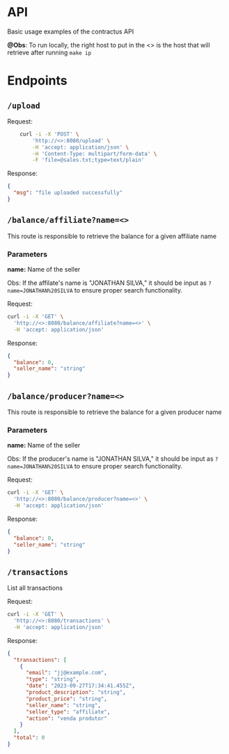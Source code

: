 # API

Basic usage examples of the contractus API

**@Obs**: To run locally, the right host to put in the <> is the host that will retrieve after running `make ip`

# Endpoints

## `/upload`

Request:

```bash
    curl -i -X 'POST' \
        'http://<>:8080/upload' \
        -H 'accept: application/json' \
        -H 'Content-Type: multipart/form-data' \
        -F 'file=@sales.txt;type=text/plain'
```

Response:

```JSON
{
  "msg": "file uploaded successfully"
}
```

## `/balance/affiliate?name=<>`

This route is responsible to retrieve the balance for a given affiliate name


### Parameters

**name:** Name of the seller 

Obs: If the affilate's name is "JONATHAN SILVA," it should be input as `?name=JONATHAN%20SILVA` to ensure proper search functionality.

Request: 

```bash
curl -i -X 'GET' \
  'http://<>:8080/balance/affiliate?name=<>' \
  -H 'accept: application/json'
```

Response:

```JSON
{
  "balance": 0,
  "seller_name": "string"
}
```

## `/balance/producer?name=<>`

This route is responsible to retrieve the balance for a given producer name

### Parameters

**name:** Name of the seller 

Obs: If the producer's name is "JONATHAN SILVA," it should be input as `?name=JONATHAN%20SILVA` to ensure proper search functionality.


Request: 

```bash
curl -i -X 'GET' \
  'http://<>:8080/balance/producer?name=<>' \
  -H 'accept: application/json'
```

Response:

```JSON
{
  "balance": 0,
  "seller_name": "string"
}
```

## `/transactions`

List all transactions

Request: 

```bash
curl -i -X 'GET' \
  'http://<>:8080/transactions' \
  -H 'accept: application/json'
```

Response:

```JSON
{
  "transactions": [
    {
      "email": "jj@example.com",
      "type": "string",
      "date": "2023-09-27T17:34:41.455Z",
      "product_description": "string",
      "product_price": "string",
      "seller_name": "string",
      "seller_type": "affiliate",
      "action": "venda produtor"
    }
  ],
  "total": 0
}
```
